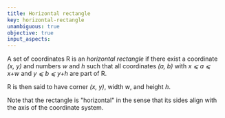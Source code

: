 ```yaml
---
title: Horizontal rectangle
key: horizontal-rectangle
unambiguous: true
objective: true
input_aspects:
---
```


A set of coordinates R is an _horizontal rectangle_ if there exist a coordinate _(x, y)_ and numbers _w_ and _h_ such that all coordinates _(a, b)_ with _x ⩽ a ⩽ x+w_ and _y ⩽ b ⩽ y+h_ are part of R.

R is then said to have corner _(x, y)_, width _w_, and height _h_.

Note that the rectangle is "horizontal" in the sense that its sides align with the axis of the coordinate system.
